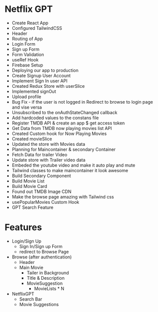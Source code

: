 # Netflix GPT

 - Create React App
 - Configured TailwindCSS
 - Header
 - Routing of App
 - Login Form
 - Sign up Form
 - Form Validation
 - useRef Hook
 - Firebase Setup
 - Deploying our app to production
 - Create Signup User Account
 - Implement Sign In user API
 - Created Redux Store with userSlice
 - Implemented signOut
 - Upload profile
 - Bug Fix - if the user is not logged in Redirect to browse to login page and vise versa
 - Unsubscribed to the onAuthStateChanged callback
 - Add hardcoded values to the constans file
 - Register TMDB API & create an app $ get access token
 - Get Data from TMDB now playing movies list API
 - Created Custom hook for Now Playing Movies
 - Created movieSlice
 - Updated the store with Movies data
 - Planning for Maincontainer & secondary Container
 - Fetch Data for trailer Video
 - Update store with Trailer video data
 - Embeded the youtube video and make it auto play and mute
 - Tailwind classes to make maincontainer it look awesome
 - Build Secondary Component
 - Build Movie List
 - Build Movie Card
 - Found out TMDB Image CDN
 - Make the browse page amazing with Tailwind css
 - usePopularMovies Custom Hook
 - GPT Search Feature

 


 # Features

 - Login/Sign Up
    - Sign In/Sign up Form
    - redirect to Browse Page
 - Browse (after authentication)
    - Header
    - Main Movie
       - Tailer in Background
       - Title & Description
       - MovieSuggestion
          - MovieLists * N
 - NetflixGPT
    - Search Bar
    - Movie Suggestions